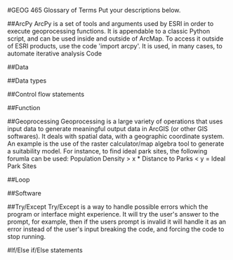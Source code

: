 #GEOG 465 Glossary of Terms
Put your descriptions below.

##ArcPy
ArcPy is a set of tools and arguments used by ESRI in order to execute geoprocessing functions.
It is appendable to a classic Python script, and can be used inside and outside of ArcMap.
To access it outside of ESRI products, use the code 'import arcpy'.
It is used, in many cases, to automate iterative analysis
Code

##Data

##Data types

##Control flow statements

##Function

##Geoprocessing
Geoprocessing is a large variety of operations that uses input data to generate meaningful output data in ArcGIS (or other GIS softwares).
It deals with spatial data, with a geographic coordinate system.
An example is the use of the raster calculator/map algebra tool to generate a suitability model. For instance, to find ideal park sites, the following forumla can be used:
Population Density > x * Distance to Parks < y = Ideal Park Sites

##Loop

##Software

##Try/Except
Try/Except is a way to handle possible errors which the program or interface might experience. 
It will try the user's answer to the prompt, for example, then if the users prompt is invalid it will
handle it as an error instead of the user's input breaking the code, and forcing the code to stop running. 

#If/Else if/Else statements
